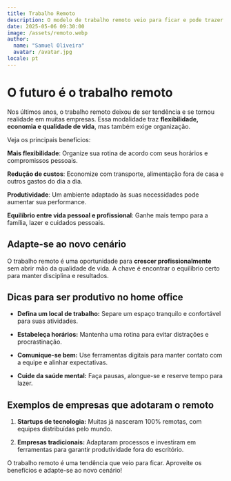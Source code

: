 ```yaml
---
title: Trabalho Remoto
description: O modelo de trabalho remoto veio para ficar e pode trazer muitos benefícios para empresas e colaboradores. Descubra como aproveitar ao máximo essa modalidade.
date: 2025-05-06 09:30:00
image: /assets/remoto.webp
author:
  name: "Samuel Oliveira"
  avatar: /avatar.jpg
locale: pt
---
```


# O futuro é o trabalho remoto

Nos últimos anos, o trabalho remoto deixou de ser tendência e se tornou realidade em muitas empresas. Essa modalidade traz **flexibilidade, economia e qualidade de vida**, mas também exige organização.

Veja os principais benefícios:

**Mais flexibilidade**: Organize sua rotina de acordo com seus horários e compromissos pessoais.

**Redução de custos**: Economize com transporte, alimentação fora de casa e outros gastos do dia a dia.

**Produtividade**: Um ambiente adaptado às suas necessidades pode aumentar sua performance.

**Equilíbrio entre vida pessoal e profissional**: Ganhe mais tempo para a família, lazer e cuidados pessoais.

## Adapte-se ao novo cenário

O trabalho remoto é uma oportunidade para **crescer profissionalmente** sem abrir mão da qualidade de vida. A chave é encontrar o equilíbrio certo para manter disciplina e resultados.

## Dicas para ser produtivo no home office

- **Defina um local de trabalho:** Separe um espaço tranquilo e confortável para suas atividades.

- **Estabeleça horários:** Mantenha uma rotina para evitar distrações e procrastinação.

- **Comunique-se bem:** Use ferramentas digitais para manter contato com a equipe e alinhar expectativas.

- **Cuide da saúde mental:** Faça pausas, alongue-se e reserve tempo para lazer.

## Exemplos de empresas que adotaram o remoto

1. **Startups de tecnologia:** Muitas já nasceram 100% remotas, com equipes distribuídas pelo mundo.

2. **Empresas tradicionais:** Adaptaram processos e investiram em ferramentas para garantir produtividade fora do escritório.

O trabalho remoto é uma tendência que veio para ficar. Aproveite os benefícios e adapte-se ao novo cenário!
